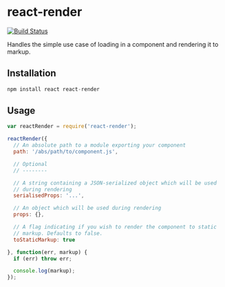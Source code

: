 react-render
============

[![Build Status](https://travis-ci.org/markfinger/react-render.svg?branch=master)](https://travis-ci.org/markfinger/react-render)

Handles the simple use case of loading in a component and rendering it to markup.


Installation
------------

```javascript
npm install react react-render
```


Usage
-----

```javascript
var reactRender = require('react-render');

reactRender({
  // An absolute path to a module exporting your component
  path: '/abs/path/to/component.js',

  // Optional
  // --------

  // A string containing a JSON-serialized object which will be used
  // during rendering
  serialisedProps: '...',

  // An object which will be used during rendering
  props: {},

  // A flag indicating if you wish to render the component to static
  // markup. Defaults to false.
  toStaticMarkup: true

}, function(err, markup) {
  if (err) throw err;

  console.log(markup);
});
```
